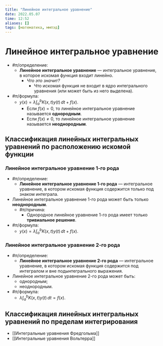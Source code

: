 ```yaml
---
title: "Линейное интегральное уравнение"
date: 2022.05.07
time: 12:52
aliases: []
tags: [математика, ммпэд]
---
```


# Линейное интегральное уравнение

- #π/определение:
	- **Линейное интегральное уравнение** — интегральное уравнение, в которое искомая функция входит линейно.
		- *Что это значит?*
			- Что искомая функция не входит в ядро интегрального уравнения (или может быть из него выделена).
- #π/формула:
	- $\displaystyle y(x)=\lambda \int_{a}^b K(x,t)y(t) \, dt + f(x)$.
		- Если $f(x)=0$, то линейное интегральное уравнение называется **однородным**.
		- Если $f(x)\neq 0$, то линейное интегральное уравнение называется **неоднородным**.

## Классификация линейных интегральных уравнений по расположению искомой функции

### Линейное интегральное уравнение 1-го рода

- #π/определение:
	- **Линейное интегральное уравнение 1-го рода** — интегральное уравнение, в котором искомая функция содержится только под знаком интеграла.
- Линейное интегральное уравнение 1-го рода может быть только **неоднородным**.
	- #π/причина:
		- Однородное линейное уравнение 1-го рода имеет только **тривиальное решение**.
- #π/формула:
	- $\displaystyle y(x)=\lambda \int_{a}^b K(x,t)y(t) \, dt + f(x)$.

### Линейное интегральное уравнение 2-го рода

- #π/определение:
	- **Линейное интегральное уравнение 2-го рода** — интегральное уравнение, в котором искомая функция содержится под интегралом и вне подынтегрального выражения.
- Линейное интегральное уравнение 2-го рода может быть:
	- однородным;
	- неоднородным.
- #π/формула:
	- $\displaystyle \lambda \int_{a}^{b} K(x,t)y(t) \, dt = f(x)$.

## Классификация линейных интегральных уравнений по пределам интегрирования

- [[Интегральные уравнения Фредгольма]]
- [[Интегральные уравнения Вольтерра]]
